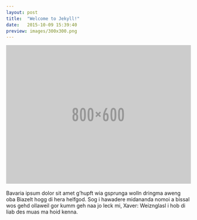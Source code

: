 ```yaml
---
layout: post
title:  "Welcome to Jekyll!"
date:   2015-10-09 15:39:40
preview: images/300x300.png
---
```


![Picture 1](images/800x600.png)

Bavaria ipsum dolor sit amet g’hupft wia gsprunga wolln dringma aweng oba Biazelt hogg di hera helfgod. Sog i hawadere midananda nomoi a bissal wos gehd ollaweil gor kumm geh naa jo leck mi, Xaver: Weiznglasl i hob di liab des muas ma hoid kenna.
